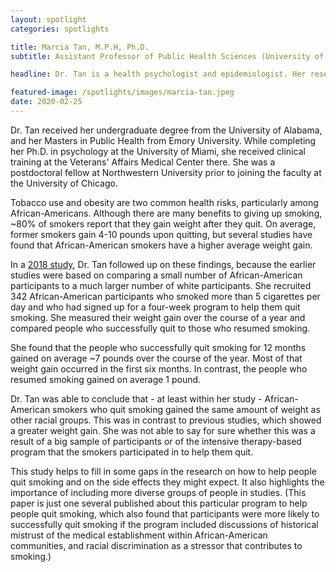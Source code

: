 ```yaml
---
layout: spotlight
categories: spotlights

title: Marcia Tan, M.P.H, Ph.D.
subtitle: Assistant Professor of Public Health Sciences (University of Chicago)

headline: Dr. Tan is a health psychologist and epidemiologist. Her research focuses on social factors that influence the risk of cancer in people who have low income and/or belong to racial/ethnic minorities.

featured-image: /spotlights/images/marcia-tan.jpeg
date: 2020-02-25
---
```


Dr. Tan received her undergraduate degree from the University of Alabama, and her Masters in Public Health from Emory University. While completing her Ph.D. in psychology at the University of Miami, she received clinical training at the Veterans' Affairs Medical Center there. She was a postdoctoral fellow at Northwestern University prior to joining the faculty at the University of Chicago.

Tobacco use and obesity are two common health risks, particularly among African-Americans. Although there are many benefits to giving up smoking, ~80% of smokers report that they gain weight after they quit. On average, former smokers gain 4-10 pounds upon quitting, but several studies have found that African-American smokers have a higher average weight gain.

In a <a class="light-bg" href="https://doi.org/10.1016%2Fj.addbeh.2018.02.002" target="_blank" rel="noopener noreferrer">2018 study</a>, Dr. Tan followed up on these findings, because the earlier studies were based on comparing a small number of African-American participants to a much larger number of white participants. She recruited 342 African-American participants who smoked more than 5 cigarettes per day and who had signed up for a four-week program to help them quit smoking. She measured their weight gain over the course of a year and compared people who successfully quit to those who resumed smoking.

She found that the people who successfully quit smoking for 12 months gained on average ~7 pounds over the course of the year. Most of that weight gain occurred in the first six months. In contrast, the people who resumed smoking gained on average 1 pound.

Dr. Tan was able to conclude that - at least within her study - African-American smokers who quit smoking gained the same amount of weight as other racial groups. This was in contrast to previous studies, which showed a greater weight gain. She was not able to say for sure whether this was a result of a big sample of participants or of the intensive therapy-based program that the smokers participated in to help them quit.

This study helps to fill in some gaps in the research on how to help people quit smoking and on the side effects they might expect. It also highlights the importance of including more diverse groups of people in studies. (This paper is just one several published about this particular program to help people quit smoking, which also found that participants were more likely to successfully quit smoking if the program included discussions of historical mistrust of the medical establishment within African-American communities, and racial discrimination as a stressor that contributes to smoking.)